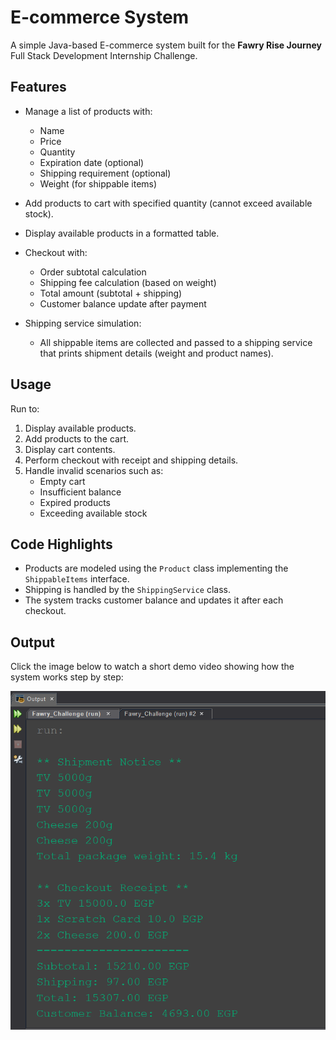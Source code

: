 # E-commerce System

A simple Java-based E-commerce system built for the **Fawry Rise Journey** Full Stack Development Internship Challenge.

## Features

- Manage a list of products with:
  - Name
  - Price
  - Quantity
  - Expiration date (optional)
  - Shipping requirement (optional)
  - Weight (for shippable items)

- Add products to cart with specified quantity (cannot exceed available stock).
- Display available products in a formatted table.
- Checkout with:
  - Order subtotal calculation
  - Shipping fee calculation (based on weight)
  - Total amount (subtotal + shipping)
  - Customer balance update after payment

- Shipping service simulation:
  - All shippable items are collected and passed to a shipping service that prints shipment details (weight and product names).

## Usage

Run to:

1. Display available products.
2. Add products to the cart.
3. Display cart contents.
4. Perform checkout with receipt and shipping details.
5. Handle invalid scenarios such as:
   - Empty cart
   - Insufficient balance
   - Expired products
   - Exceeding available stock

## Code Highlights

- Products are modeled using the `Product` class implementing the `ShippableItems` interface.
- Shipping is handled by the `ShippingService` class.
- The system tracks customer balance and updates it after each checkout.

## Output
Click the image below to watch a short demo video showing how the system works step by step:

[![demoOutput.png](demoOutput.png)](https://drive.google.com/drive/folders/1UaKuS4L6XpRRCLSszzMYgG8QMlv-ihdf?usp=sharing)





